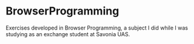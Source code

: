 # BrowserProgramming
Exercises developed in Browser Programming, a subject I did while I was studying as an exchange student at Savonia UAS.
